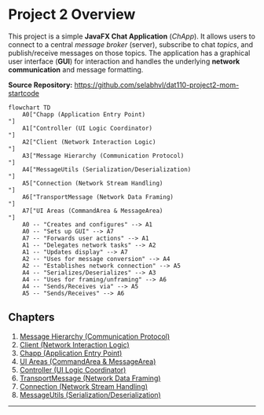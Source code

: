 # Project 2 Overview

This project is a simple **JavaFX Chat Application** (*ChApp*).
It allows users to connect to a central *message broker* (server), subscribe to chat *topics*, and publish/receive messages on those topics.
The application has a graphical user interface (**GUI**) for interaction and handles the underlying **network communication** and message formatting.


**Source Repository:** https://github.com/selabhvl/dat110-project2-mom-startcode

```mermaid
flowchart TD
    A0["Chapp (Application Entry Point)
"]
    A1["Controller (UI Logic Coordinator)
"]
    A2["Client (Network Interaction Logic)
"]
    A3["Message Hierarchy (Communication Protocol)
"]
    A4["MessageUtils (Serialization/Deserialization)
"]
    A5["Connection (Network Stream Handling)
"]
    A6["TransportMessage (Network Data Framing)
"]
    A7["UI Areas (CommandArea & MessageArea)
"]
    A0 -- "Creates and configures" --> A1
    A0 -- "Sets up GUI" --> A7
    A7 -- "Forwards user actions" --> A1
    A1 -- "Delegates network tasks" --> A2
    A1 -- "Updates display" --> A7
    A2 -- "Uses for message conversion" --> A4
    A2 -- "Establishes network connection" --> A5
    A4 -- "Serializes/Deserializes" --> A3
    A4 -- "Uses for framing/unframing" --> A6
    A4 -- "Sends/Receives via" --> A5
    A5 -- "Sends/Receives" --> A6
```

## Chapters

1. [Message Hierarchy (Communication Protocol)
](01_message_hierarchy__communication_protocol__.md)
2. [Client (Network Interaction Logic)
](02_client__network_interaction_logic__.md)
3. [Chapp (Application Entry Point)
](03_chapp__application_entry_point__.md)
4. [UI Areas (CommandArea & MessageArea)
](04_ui_areas__commandarea___messagearea__.md)
5. [Controller (UI Logic Coordinator)
](05_controller__ui_logic_coordinator__.md)
6. [TransportMessage (Network Data Framing)
](06_transportmessage__network_data_framing__.md)
7. [Connection (Network Stream Handling)
](07_connection__network_stream_handling__.md)
8. [MessageUtils (Serialization/Deserialization)
](08_messageutils__serialization_deserialization__.md)


---

